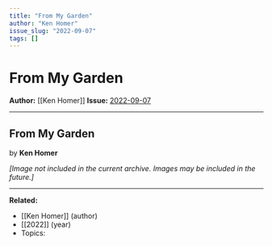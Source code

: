 ```yaml
---
title: "From My Garden"
author: "Ken Homer"
issue_slug: "2022-09-07"
tags: []
---
```


# From My Garden

**Author:** [[Ken Homer]]
**Issue:** [2022-09-07](https://plex.collectivesensecommons.org/2022-09-07/)

---

## From My Garden
by **Ken Homer**

*[Image not included in the current archive. Images may be included in the future.]*

---

**Related:**
- [[Ken Homer]] (author)
- [[2022]] (year)
- Topics: 

